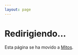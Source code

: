 ```yaml
---
layout: page
---
```


<script setup>
import { onMounted } from 'vue'

onMounted(() => {
  // Redirigir automáticamente a mitos
  window.location.href = '/es/mitos'
})
</script>

# Redirigiendo...

Esta página se ha movido a [Mitos](/es/mitos).


